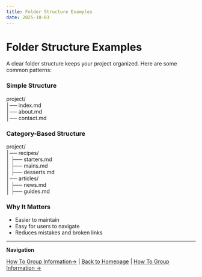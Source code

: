 ```yaml
---
title: Folder Structure Examples
date: 2025-10-03
---
```

# Folder Structure Examples

A clear folder structure keeps your project organized. Here are some common patterns:

### Simple Structure

project/  
│── index.md  
│── about.md  
│── contact.md

### Category-Based Structure
project/  
│── recipes/  
│ ├── starters.md  
│ ├── mains.md  
│ ├── desserts.md  
│── articles/  
│ ├── news.md  
│ ├── guides.md

### Why It Matters
- Easier to maintain  
- Easy for users to navigate  
- Reduces mistakes and broken links  

---

**Navigation**  

 [How To Group Information→](page10-how-to-group-information.md) | [Back to Homepage](../index.md) | [How To Group Information →](page12-pros-and-cons-of-categorization.md)